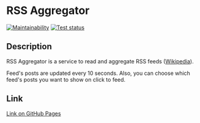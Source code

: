 # RSS Aggregator
[![Maintainability](https://api.codeclimate.com/v1/badges/f94f92cb88edad412de0/maintainability)](https://codeclimate.com/github/NoimanUsA/frontend-project-lvl3/maintainability)
[![Test status](https://github.com/NoimanUsA/frontend-project-lvl3/workflows/Main/badge.svg)](https://github.com/NoimanUsA/frontend-project-lvl3/actions)

## Description
RSS Aggregator is a service to read and aggregate RSS feeds ([Wikipedia](https://en.wikipedia.org/wiki/RSS)).

Feed's posts are updated every 10 seconds. Also, you can choose which feed's posts you want to show on click to feed.

## Link
[Link on GitHub Pages](https://noimanusa.github.io/RSS-aggregator/)
